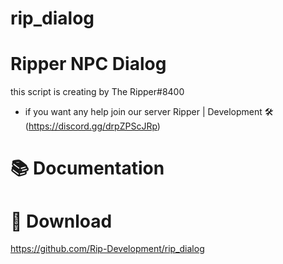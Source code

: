 # rip_dialog
# Ripper NPC Dialog #

this script is creating by The Ripper#8400

- if you want any help join our server Ripper | Development 🛠 (https://discord.gg/drpZPScJRp)

# 📚 Documentation



# 💾 Download

https://github.com/Rip-Development/rip_dialog
